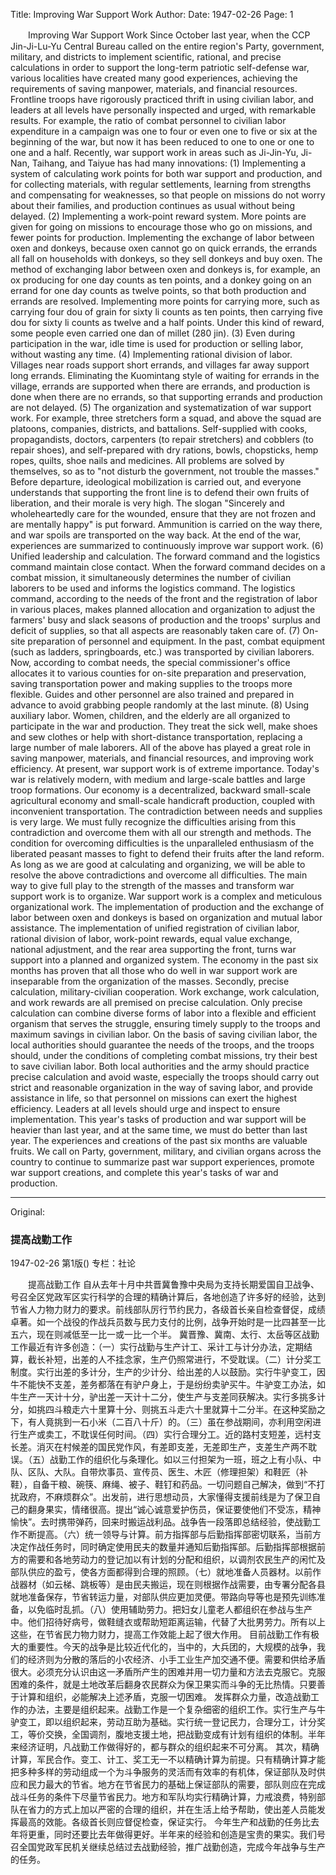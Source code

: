 Title: Improving War Support Work
Author:
Date: 1947-02-26
Page: 1

　　Improving War Support Work
    Since October last year, when the CCP Jin-Ji-Lu-Yu Central Bureau called on the entire region's Party, government, military, and districts to implement scientific, rational, and precise calculations in order to support the long-term patriotic self-defense war, various localities have created many good experiences, achieving the requirements of saving manpower, materials, and financial resources. Frontline troops have rigorously practiced thrift in using civilian labor, and leaders at all levels have personally inspected and urged, with remarkable results. For example, the ratio of combat personnel to civilian labor expenditure in a campaign was one to four or even one to five or six at the beginning of the war, but now it has been reduced to one to one or one to one and a half.
    Recently, war support work in areas such as Ji-Jin-Yu, Ji-Nan, Taihang, and Taiyue has had many innovations: (1) Implementing a system of calculating work points for both war support and production, and for collecting materials, with regular settlements, learning from strengths and compensating for weaknesses, so that people on missions do not worry about their families, and production continues as usual without being delayed. (2) Implementing a work-point reward system. More points are given for going on missions to encourage those who go on missions, and fewer points for production. Implementing the exchange of labor between oxen and donkeys, because oxen cannot go on quick errands, the errands all fall on households with donkeys, so they sell donkeys and buy oxen. The method of exchanging labor between oxen and donkeys is, for example, an ox producing for one day counts as ten points, and a donkey going on an errand for one day counts as twelve points, so that both production and errands are resolved. Implementing more points for carrying more, such as carrying four dou of grain for sixty li counts as ten points, then carrying five dou for sixty li counts as twelve and a half points. Under this kind of reward, some people even carried one dan of millet (280 jin). (3) Even during participation in the war, idle time is used for production or selling labor, without wasting any time. (4) Implementing rational division of labor. Villages near roads support short errands, and villages far away support long errands. Eliminating the Kuomintang style of waiting for errands in the village, errands are supported when there are errands, and production is done when there are no errands, so that supporting errands and production are not delayed. (5) The organization and systematization of war support work. For example, three stretchers form a squad, and above the squad are platoons, companies, districts, and battalions. Self-supplied with cooks, propagandists, doctors, carpenters (to repair stretchers) and cobblers (to repair shoes), and self-prepared with dry rations, bowls, chopsticks, hemp ropes, quilts, shoe nails and medicines. All problems are solved by themselves, so as to "not disturb the government, not trouble the masses." Before departure, ideological mobilization is carried out, and everyone understands that supporting the front line is to defend their own fruits of liberation, and their morale is very high. The slogan "Sincerely and wholeheartedly care for the wounded, ensure that they are not frozen and are mentally happy" is put forward. Ammunition is carried on the way there, and war spoils are transported on the way back. At the end of the war, experiences are summarized to continuously improve war support work. (6) Unified leadership and calculation. The forward command and the logistics command maintain close contact. When the forward command decides on a combat mission, it simultaneously determines the number of civilian laborers to be used and informs the logistics command. The logistics command, according to the needs of the front and the registration of labor in various places, makes planned allocation and organization to adjust the farmers' busy and slack seasons of production and the troops' surplus and deficit of supplies, so that all aspects are reasonably taken care of. (7) On-site preparation of personnel and equipment. In the past, combat equipment (such as ladders, springboards, etc.) was transported by civilian laborers. Now, according to combat needs, the special commissioner's office allocates it to various counties for on-site preparation and preservation, saving transportation power and making supplies to the troops more flexible. Guides and other personnel are also trained and prepared in advance to avoid grabbing people randomly at the last minute. (8) Using auxiliary labor. Women, children, and the elderly are all organized to participate in the war and production. They treat the sick well, make shoes and sew clothes or help with short-distance transportation, replacing a large number of male laborers. All of the above has played a great role in saving manpower, materials, and financial resources, and improving work efficiency.
    At present, war support work is of extreme importance. Today's war is relatively modern, with medium and large-scale battles and large troop formations. Our economy is a decentralized, backward small-scale agricultural economy and small-scale handicraft production, coupled with inconvenient transportation. The contradiction between needs and supplies is very large. We must fully recognize the difficulties arising from this contradiction and overcome them with all our strength and methods. The condition for overcoming difficulties is the unparalleled enthusiasm of the liberated peasant masses to fight to defend their fruits after the land reform. As long as we are good at calculating and organizing, we will be able to resolve the above contradictions and overcome all difficulties.
    The main way to give full play to the strength of the masses and transform war support work is to organize. War support work is a complex and meticulous organizational work. The implementation of production and the exchange of labor between oxen and donkeys is based on organization and mutual labor assistance. The implementation of unified registration of civilian labor, rational division of labor, work-point rewards, equal value exchange, national adjustment, and the rear area supporting the front, turns war support into a planned and organized system. The economy in the past six months has proven that all those who do well in war support work are inseparable from the organization of the masses.
    Secondly, precise calculation, military-civilian cooperation. Work exchange, work calculation, and work rewards are all premised on precise calculation. Only precise calculation can combine diverse forms of labor into a flexible and efficient organism that serves the struggle, ensuring timely supply to the troops and maximum savings in civilian labor. On the basis of saving civilian labor, the local authorities should guarantee the needs of the troops, and the troops should, under the conditions of completing combat missions, try their best to save civilian labor. Both local authorities and the army should practice precise calculation and avoid waste, especially the troops should carry out strict and reasonable organization in the way of saving labor, and provide assistance in life, so that personnel on missions can exert the highest efficiency. Leaders at all levels should urge and inspect to ensure implementation.
    This year's tasks of production and war support will be heavier than last year, and at the same time, we must do better than last year. The experiences and creations of the past six months are valuable fruits. We call on Party, government, military, and civilian organs across the country to continue to summarize past war support experiences, promote war support creations, and complete this year's tasks of war and production.



<hr /> 

Original: 


### 提高战勤工作

1947-02-26
第1版()
专栏：社论

　　提高战勤工作
    自从去年十月中共晋冀鲁豫中央局为支持长期爱国自卫战争、号召全区党政军区实行科学的合理的精确计算后，各地创造了许多好的经验，达到节省人力物力财力的要求。前线部队厉行节约民力，各级首长亲自检查督促，成绩卓著。如一个战役的作战兵员数与民力支付的比例，战争开始时是一比四甚至一比五六，现在则减低至一比一或一比一个半。
    冀晋豫、冀南、太行、太岳等区战勤工作最近有许多创造：（一）实行战勤与生产计工、采计工与计分办法，定期结算，截长补短，出差的人不挂念家，生产仍照常进行，不受耽误。（二）计分奖工制度。实行出差的多计分，生产的少计分、给出差的人以鼓励。实行牛驴变工，因牛不能快不支差，差务都落在有驴户身上，于是纷纷卖驴买牛。牛驴变工办法，如牛生产一天计十分，驴出差一天计十二分，使生产与支差同获解决。实行多挑多计分，如挑四斗粮走六十里算十分、则挑五斗走六十里就算十二分半。在这种奖励之下，有人竟挑到一石小米（二百八十斤）的。（三）虽在参战期间，亦利用空闲进行生产或卖工，不耽误任何时间。（四）实行合理分工。近的路村支短差，远村支长差。消灭在村候差的国民党作风，有差即支差，无差即生产，支差生产两不耽误。（五）战勤工作的组织化与条理化。如以三付担架为一班，班之上有小队、中队、区队、大队。自带炊事员、宣传员、医生、木匠（修理担架）和鞋匠（补鞋），自备干粮、碗筷、麻绳、被子、鞋钉和药品。一切问题自己解决，做到“不打扰政府，不麻烦群众”。出发前，进行思想动员，大家懂得支援前线是为了保卫自己的翻身果实，情绪很高。提出“诚心诚意爱护伤员，保证要使他们不受冻，精神愉快”。去时携带弹药，回来时搬运战利品。战争告一段落即总结经验，使战勤工作不断提高。（六）统一领导与计算。前方指挥部与后勤指挥部密切联系，当前方决定作战任务时，同时确定使用民夫的数量并通知后勤指挥部。后勤指挥部根据前方的需要和各地劳动力的登记加以有计划的分配和组织，以调剂农民生产的闲忙及部队供应的盈亏，使各方面都得到合理的照顾。（七）就地准备人员器材。以前作战器材（如云梯、跳板等）是由民夫搬运，现在则根据作战需要，由专署分配各县就地准备保存，节省转运力量，对部队供应更加灵便。带路向导等也是预先训练准备，以免临时乱抓。（八）使用辅助劳力。把妇女儿童老人都组织在参战与生产中。他们招待好病号，做鞋缝衣或帮助短距离运输，代替了大批男劳力。所有以上这些，在节省民力物力财力，提高工作效能上起了很大作用。
    目前战勤工作有极大的重要性。今天的战争是比较近代化的，当中的，大兵团的，大规模的战争，我们的经济则为分散的落后的小农经济、小手工业生产加交通不便。需要和供给矛盾很大。必须充分认识由这一矛盾所产生的困难并用一切力量和方法去克服它。克服困难的条件，就是土地改革后翻身农民群众为保卫果实而斗争的无比热情。只要善于计算和组织，必能解决上述矛盾，克服一切困难。
    发挥群众力量，改造战勤工作的办法，主要是组织起来。战勤工作是一个复杂细密的组织工作。实行生产与牛驴变工，即以组织起来，劳动互助为基础。实行统一登记民力，合理分工，计分奖工，等价交换，全国调剂，腹地支援土地，把战勤变成有计划有组织的体制。半年来经济证明，凡战勤工作做得好的，都与群众的组织起来不可分离。
    其次，精确计算，军民合作。变工、计工、奖工无一不以精确计算为前提。只有精确计算才能把多种多样的劳动组成一个为斗争服务的灵活而有效率的有机体，保证部队及时供应和民力最大的节省。地方在节省民力的基础上保证部队的需要，部队则应在完成战斗任务的条件下尽量节省民力。地方和军队均实行精确计算，力戒浪费，特别部队在省力的方式上加以严密的合理的组织，并在生活上给予帮助，使出差人员能发挥最高的效能。各级首长则应督促检查，保证实行。
    今年生产和战勤的任务比去年将更重，同时还要比去年做得更好。半年来的经验和创造是宝贵的果实。我们号召全国党政军民机关继续总结过去战勤经验，推广战勤创造，完成今年战争与生产的任务。
